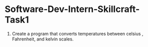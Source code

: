 # Software-Dev-Intern-Skillcraft-Task1
1. Create a program that converts temperatures between celsius , Fahrenheit, and kelvin scales.
